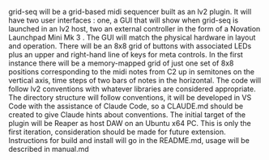 grid-seq will be a grid-based midi sequencer built as an lv2 plugin. It will have two user interfaces : one, a GUI that will show when grid-seq is launched in an lv2 host, two an external controller in the form of a Novation Launchpad Mini Mk 3  . The GUI will match the physical hardware in layout and operation. There will be an 8x8 grid of buttons with associated LEDs plus an upper and right-hand line of keys for meta controls. In the first instance there will be a memory-mapped grid of just one set of 8x8 positions corresponding to the midi notes from C2 up in semitones on the vertical axis, time steps of two bars of notes in the horizontal.
The code will follow lv2 conventions with whatever libraries are considered appropriate.
The directory structure will  follow conventions, it will be developed in VS Code with the assistance of Claude Code, so a CLAUDE.md should be created to give Claude hints about conventions. 
The initial target of the plugin will be Reaper as host DAW on an Ubuntu x64 PC. 
This is only the first iteration, consideration should be made for future extension. 
Instructions for build and install will go in the README.md, usage will be described in manual.md 